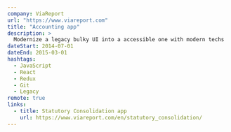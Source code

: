 ```yaml
---
company: ViaReport
url: "https://www.viareport.com"
title: "Accounting app"
description: >
  Modernize a legacy bulky UI into a accessible one with modern techs
dateStart: 2014-07-01
dateEnd: 2015-03-01
hashtags:
  - JavaScript
  - React
  - Redux
  - Git
  - Legacy
remote: true
links:
  - title: Statutory Consolidation app
    url: https://www.viareport.com/en/statutory_consolidation/
---
```

